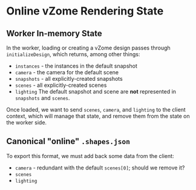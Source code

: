 # Online vZome Rendering State

## Worker In-memory State

In the worker, loading or creating a vZome design passes through `initializeDesign`, which returns, among other things:
- `instances` - the instances in the default snapshot
- `camera` - the camera for the default scene
- `snapshots` - all explicitly-created snapshots
- `scenes` - all explicitly-created scenes
- `lighting`
The default snapshot and scene are **not** represented in `snapshots` and `scenes`.

Once loaded, we want to send `scenes`, `camera`, and `lighting` to the client context, which will manage that state, and remove them from the state on the worker side.

## Canonical "online" `.shapes.json`

To export this format, we must add back some data from the client:
- `camera` - redundant with the default `scenes[0]`; should we remove it?
- `scenes`
- `lighting`

